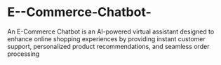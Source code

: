 # E--Commerce-Chatbot-
An E-Commerce Chatbot is an AI-powered virtual assistant designed to enhance online shopping experiences by providing instant customer support, personalized product recommendations, and seamless order processing
